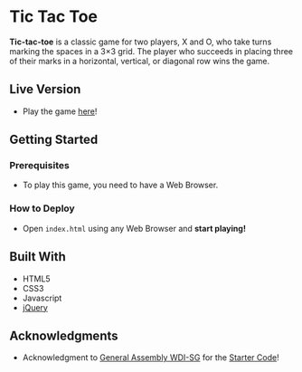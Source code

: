 # Tic Tac Toe

**Tic-tac-toe** is a classic game for two players, X and O, who take turns marking the spaces in a 3×3 grid. The player who succeeds in placing three of their marks in a horizontal, vertical, or diagonal row wins the game.

## Live Version

* Play the game [here](http://taykangsheng.com/TicTacToe)!

## Getting Started

### Prerequisites

* To play this game, you need to have a Web Browser.

### How to Deploy

* Open `index.html` using any Web Browser and **start playing!**

## Built With

* HTML5
* CSS3
* Javascript
* [jQuery](http://jquery.com/)

## Acknowledgments

* Acknowledgment to [General Assembly WDI-SG](https://github.com/wdi-sg) for the [Starter Code](https://github.com/wdi-sg/tic-tac-tester2)!
